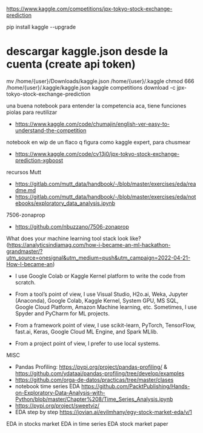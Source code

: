 
https://www.kaggle.com/competitions/jpx-tokyo-stock-exchange-prediction

pip install kaggle --upgrade
# descargar kaggle.json desde la cuenta (create api token)
mv /home/{user}/Downloads/kaggle.json /home/{user}/.kaggle
chmod 666 /home/{user}/.kaggle/kaggle.json 
kaggle competitions download -c jpx-tokyo-stock-exchange-prediction

una buena notebook para entender la competencia aca, tiene funciones piolas para reutilizar
  - https://www.kaggle.com/code/chumajin/english-ver-easy-to-understand-the-competition

notebook en wip de un flaco q figura como kaggle expert, para chusmear
  - https://www.kaggle.com/code/cv13j0/jpx-tokyo-stock-exchange-prediction-xgboost

recursos Mutt
  - https://gitlab.com/mutt_data/handbook/-/blob/master/exercises/eda/readme.md
  - https://gitlab.com/mutt_data/handbook/-/blob/master/exercises/eda/notebooks/exploratory_data_analysis.ipynb

7506-zonaprop
  - https://github.com/nbuzzano/7506-zonaprop

What does your machine learning tool stack look like? (https://analyticsindiamag.com/how-i-became-an-ml-hackathon-grandmaster/?utm_source=onesignal&utm_medium=push&utm_campaign=2022-04-21-How-I-became-an)

  - I use Google Colab or Kaggle Kernel platform to write the code from scratch. 

  - From a tool’s point of view, I use Visual Studio, H2o.ai, Weka, Jupyter (Anaconda), Google Colab, Kaggle Kernel, System GPU, MS SQL, Google Cloud Platform, Amazon Machine learning, etc. Sometimes, I use Spyder and PyCharm for ML projects. 

  - From a framework point of view, I use scikit-learn, PyTorch, TensorFlow, fast.ai, Keras, Google Cloud ML Engine, and Spark MLlib. 

  - From a project point of view, I prefer to use local systems.

MISC
  - Pandas Profiling: https://pypi.org/project/pandas-profiling/ & https://github.com/ydataai/pandas-profiling/tree/develop/examples
  - https://github.com/orga-de-datos/practicas/tree/master/clases
  - notebook time series EDA https://github.com/PacktPublishing/Hands-on-Exploratory-Data-Analysis-with-Python/blob/master/Chapter%208/Time_Series_Analysis.ipynb
  - https://pypi.org/project/sweetviz/
  - EDA step by step https://jovian.ai/evilmhany/egy-stock-market-eda/v/1


EDA in stocks market
EDA in time series
EDA stock market paper
